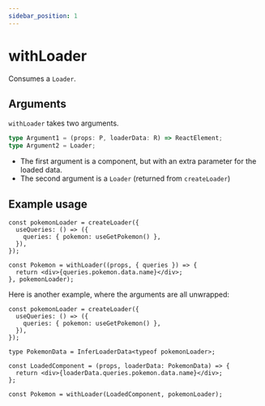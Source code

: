 ```yaml
---
sidebar_position: 1
---
```


# withLoader

Consumes a `Loader`.

## Arguments

`withLoader` takes two arguments.

```typescript
type Argument1 = (props: P, loaderData: R) => ReactElement;
type Argument2 = Loader;
```

- The first argument is a component, but with an extra parameter for the loaded data.
- The second argument is a `Loader` (returned from `createLoader`)

## Example usage

```tsx
const pokemonLoader = createLoader({
  useQueries: () => ({
    queries: { pokemon: useGetPokemon() },
  }),
});

const Pokemon = withLoader((props, { queries }) => {
  return <div>{queries.pokemon.data.name}</div>;
}, pokemonLoader);
```

Here is another example, where the arguments are all unwrapped:

```tsx
const pokemonLoader = createLoader({
  useQueries: () => ({
    queries: { pokemon: useGetPokemon() },
  }),
});

type PokemonData = InferLoaderData<typeof pokemonLoader>;

const LoadedComponent = (props, loaderData: PokemonData) => {
  return <div>{loaderData.queries.pokemon.data.name}</div>;
};

const Pokemon = withLoader(LoadedComponent, pokemonLoader);
```

